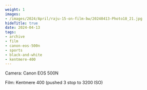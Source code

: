 ```yaml
---
weight: 1
images:
- /images/2024/April/raju-15-on-film-bw/20240413-Photo18_21.jpg
hideTitle: true
date: 2024-04-13
tags:
- archive
- film
- canon-eos-500n
- sports
- black-and-white
- kentmere-400
---
```


Camera: Canon EOS 500N

Film: Kentmere 400 (pushed 3 stop to 3200 ISO)